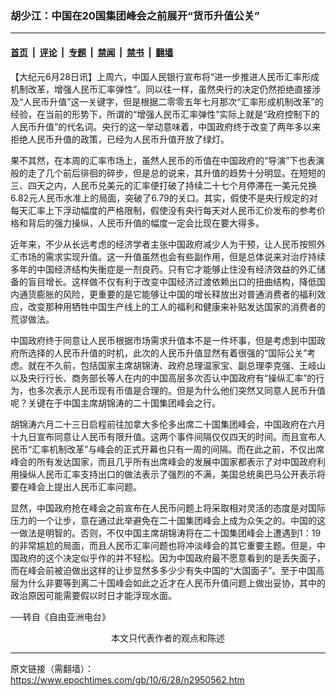 ### 胡少江：中国在20国集团峰会之前展开“货币升值公关”

---

#### [首页](../../../..?n2950562) &nbsp;|&nbsp; [评论](../../../../../epoch-comment?n2950562) &nbsp;|&nbsp; [专题](../../../../../epoch-special?n2950562) &nbsp;|&nbsp; [禁闻](../../../../../epoch-news?n2950562) &nbsp;|&nbsp; [禁书](../../../../../books?n2950562) &nbsp;|&nbsp; [翻墙](https://github.com/gfw-breaker/nogfw/blob/master/README.md?n2950562)


<div class="post_content" id="artbody" itemprop="articleBody">
 <!-- article content begin -->
 <p>
  【大纪元6月28日讯】上周六，中国人民银行宣布将“进一步推进人民币汇率形成机制改革，增强人民币汇率弹性”。同以往一样，虽然央行的决定仍然拒绝直接涉及“人民币升值”这一关键字，但是根据二零零五年七月那次“汇率形成机制改革”的经验，在当前的形势下，所谓的“增强人民币汇率弹性”实际上就是“政府控制下的人民币升值”的代名词。央行的这一举动意味着，中国政府终于改变了两年多以来拒绝人民币升值的政策，已经为人民币升值开放了绿灯。
 </p>
 <p>
  果不其然，在本周的汇率市场上，虽然人民币的币值在中国政府的“导演”下也表演般的走了几个前后徘徊的碎步，但是总的说来，其升值的趋势十分明显。在短短的三、四天之内，人民币兑美元的汇率便打破了持续二十七个月停滞在一美元兑换6.82元人民币水准上的局面，突破了6.79的关口。其实，假使不是央行规定的对每天汇率上下浮动幅度的严格限制，假使没有央行每天对人民币汇价发布的参考价格和背后的强力操纵，人民币升值的幅度一定会比现在要大得多。
 </p>
 <p>
  近年来，不少从长远考虑的经济学者主张中国政府减少人为干预，让人民币按照外汇市场的需求实现升值。这一升值虽然也会有些副作用，但是总体说来对治疗持续多年的中国经济结构失衡症是一剂良药。只有它才能够止住没有经济效益的外汇储备的盲目增长。这样做不仅有利于改变中国经济过渡依赖出口的扭曲结构，降低国内通货膨胀的风险，更重要的是它能够让中国的增长释放出对普通消费者的福利效应，改变那种用牺牲中国生产线上的工人的福利和健康来补贴发达国家的消费者的荒谬做法。
 </p>
 <p>
  中国政府终于同意让人民币根据市场需求升值本不是一件坏事，但是考虑到中国政府所选择的人民币升值的时机，此次的人民币升值显然有着很强的“国际公关”考虑。就在不久前，包括国家主席胡锦涛、政府总理温家宝、副总理李克强、王岐山以及央行行长、商务部长等人在内的中国高层多次否认中国政府有“操纵汇率”的行为，也多次表示人民币现有币值是合理的。但是为什么他们突然又同意人民币升值呢？关键在于中国主席胡锦涛的二十国集团峰会之行。
 </p>
 <p>
  胡锦涛六月二十三日启程前往加拿大多伦多出席二十国集团峰会，中国政府在六月十九日宣布同意让人民币有限升值。这两个事件间隔仅仅四天的时间。而且宣布人民币“汇率机制改革”与峰会的正式开幕也只有一周的间隔。而在此之前，不仅出席峰会的所有发达国家，而且几乎所有出席峰会的发展中国家都表示了对中国政府利用操纵人民币汇率支持出口的做法表示了强烈的不满，美国总统奥巴马公开表示将要在峰会上提出人民币汇率问题。
 </p>
 <p>
  显然，中国政府抢在峰会之前宣布在人民币问题上将采取相对灵活的态度是对国际压力的一个让步，意在通过此举避免在二十国集团峰会上成为众矢之的。中国的这一做法是明智的。否则，不仅中国主席胡锦涛将在二十国集团峰会上遭遇到1：19的非常尴尬的局面，而且人民币汇率问题也将冲淡峰会的其它重要主题。但是，中国政府的这个决定似乎作的并不轻松。因为中国政府最不愿意看到的是丢失面子，而在峰会前被迫做出这样的让步显然多多少少有失中国的“大国面子”。至于中国高层为什么非要等到离二十国峰会如此之近才在人民币升值问题上做出妥协，其中的政治原因可能需要假以时日才能浮现水面。
 </p>
 <p>
  ──转自《自由亚洲电台》
  <font color="#ffffff">
   (http://www.dajiyuan.com)
  </font>
  <br/>
  <center>
   <font class="GY13">
    本文只代表作者的观点和陈述
   </font>
  </center>
 </p>
 <!-- article content end -->
 <div id="below_article_ad">
 </div>
</div>


---

原文链接（需翻墙）：https://www.epochtimes.com/gb/10/6/28/n2950562.htm